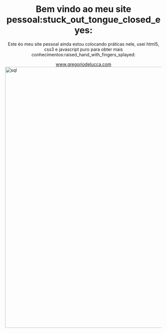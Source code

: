 <h1 align= "center"> Bem vindo ao meu site pessoal:stuck_out_tongue_closed_eyes:	</h1>
<p align= "center"> Este éo meu site pessoal ainda estou colocando práticas nele, usei html5, css3 e javascript puro para obter mais conhecimentos:raised_hand_with_fingers_splayed:</p>

<div align="center">
<a href="https://gregoriodelucca.netlify.app/">www.gregoriodelucca.com</a>
</div>


<div>
    <img align="center" alt="sql" height= "840" width="1240"  src="https://user-images.githubusercontent.com/43537647/222872851-8e8b917d-b1e0-4853-8c3f-97fdb012d9a7.png">

</div>

